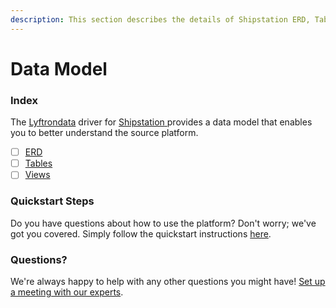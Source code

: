 ```yaml
---
description: This section describes the details of Shipstation ERD, Tables, and Views.
---
```


# Data Model

### Index

The  [Lyftrondata](https://www.lyftrondata.com/) driver for [Shipstation](https://www.lyftrondata.com/integration/shipstation/)[ ](https://www.lyftrondata.com/integration/shipstation/)provides a data model that enables you to better understand the source platform.

* [ ] [ERD](../../../commerce-analytics/shipstation/data-model/erd.md)
* [ ] [Tables](../../../commerce-analytics/shipstation/data-model/tables.md)
* [ ] [Views](../../../commerce-analytics/shipstation/data-model/views.md)

### Quickstart Steps

Do you have questions about how to use the platform? Don't worry; we've got you covered. Simply follow the quickstart instructions [here](../../../../quickstart-steps.md).

### Questions? <a href="#questions" id="questions"></a>

We're always happy to help with any other questions you might have! [Set up a meeting with our experts](https://www.lyftrondata.com/book-a-meeting/).

